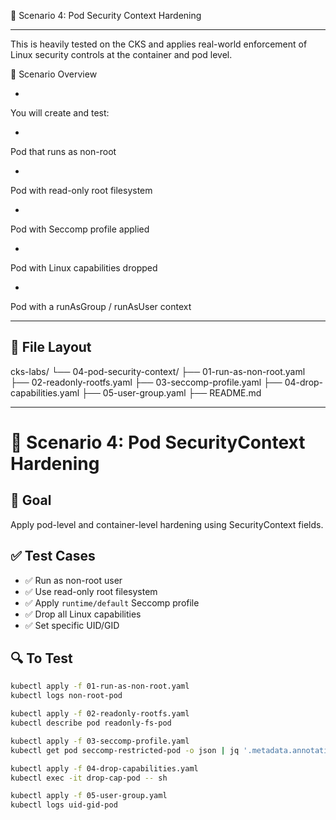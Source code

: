 🔐 Scenario 4: Pod Security Context Hardening

---

This is heavily tested on the CKS and applies real-world enforcement of Linux security controls at the container and pod level.

🧱 Scenario Overview

-

You will create and test:

-

Pod that runs as non-root

-

Pod with read-only root filesystem

-

Pod with Seccomp profile applied

-

Pod with Linux capabilities dropped

-

Pod with a runAsGroup / runAsUser context

----

📁 File Layout
-
cks-labs/
└── 04-pod-security-context/
    ├── 01-run-as-non-root.yaml
    ├── 02-readonly-rootfs.yaml
    ├── 03-seccomp-profile.yaml
    ├── 04-drop-capabilities.yaml
    ├── 05-user-group.yaml
    ├── README.md


---

# 🔐 Scenario 4: Pod SecurityContext Hardening

## 🎯 Goal
Apply pod-level and container-level hardening using SecurityContext fields.

## ✅ Test Cases
- ✅ Run as non-root user
- ✅ Use read-only root filesystem
- ✅ Apply `runtime/default` Seccomp profile
- ✅ Drop all Linux capabilities
- ✅ Set specific UID/GID

## 🔍 To Test
```bash
kubectl apply -f 01-run-as-non-root.yaml
kubectl logs non-root-pod

kubectl apply -f 02-readonly-rootfs.yaml
kubectl describe pod readonly-fs-pod

kubectl apply -f 03-seccomp-profile.yaml
kubectl get pod seccomp-restricted-pod -o json | jq '.metadata.annotations'

kubectl apply -f 04-drop-capabilities.yaml
kubectl exec -it drop-cap-pod -- sh

kubectl apply -f 05-user-group.yaml
kubectl logs uid-gid-pod
